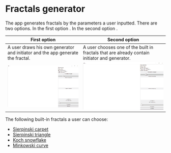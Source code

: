 # Fractals generator
The app generates fractals by the parameters a user inputted. There are two options. In the first option . In the second option .

First option | Second option
------------ | -------------
A user draws his own generator and initiator and the app generate the fractal. | A user chooses one of the built in fractals that are already contain initiator and generator.
![First option](https://github.com/alex-67/fractals_1/blob/master/demo1_1_1.gif) |![First option](https://github.com/alex-67/fractals_1/blob/master/demo1_1_1.gif)


The following built-in fractals a user can choose:
- [Sierpinski carpet](https://en.wikipedia.org/wiki/Sierpinski_carpet)
- [Sierpinski triangle](https://en.wikipedia.org/wiki/Sierpinski_triangle)
- [Koch snowflake](https://en.wikipedia.org/wiki/Koch_snowflake)
- [Minkowski curve](http://mathworld.wolfram.com/MinkowskiSausage.html)
